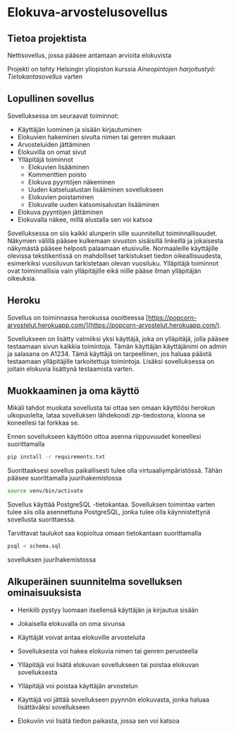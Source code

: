 # Elokuva-arvostelusovellus

## Tietoa projektista

Nettisovellus, jossa pääsee antamaan arvioita elokuvista

Projekti on tehty Helsingin yliopiston kurssia _Aineopintojen harjoitustyö: Tietokantasovellus_ varten

## Lopullinen sovellus

Sovelluksessa on seuraavat toiminnot:

- Käyttäjän luominen ja sisään kirjautuminen
- Elokuvien hakeminen sivulta nimen tai genren mukaan
- Arvosteluiden jättäminen
- Elokuvilla on omat sivut
- Ylläpitäjä toiminnot
	- Elokuvien lisääminen
	- Kommenttien poisto
	- Elokuva pyyntöjen näkeminen
	- Uuden katselualustan lisääminen sovellukseen
	- Elokuvien poistaminen
	- Elokuvalle uuden katsomisalustan lisääminen
- Elokuva pyyntöjen jättäminen
- Elokuvalla näkee, millä alustalla sen voi katsoa

Sovelluksessa on siis kaikki alunperin sille suunnitellut toiminnallisuudet. Näkymien välillä pääsee kulkemaan sivuston sisäisillä linkeillä ja jokaisesta näkymästä pääsee helposti palaamaan etusivulle. Normaaleille käyttäjille olevissa tekstikentissä on mahdolliset tarkistukset tiedon oikeallisuudesta, esimerkiksi vuosiluvun tarkistetaan olevan vuosiluku. Ylläpitäjä toiminnot ovat toiminnallisia vain ylläpitäjille eikä niille pääse ilman ylläpitäjän oikeuksia.

## Heroku

Sovellus on toiminnassa herokussa osoitteessa [https://popcorn-arvostelut.herokuapp.com/](https://popcorn-arvostelut.herokuapp.com/). 

Sovellukseen on lisätty valmiiksi yksi käyttäjä, joka on ylläpitäjä, jolla pääsee testaamaan sivun kaikkia toimintoja. Tämän käyttäjän käyttäjänimi on admin ja salasana on A1234. Tämä käyttäjä on tarpeellinen, jos haluaa päästä testaamaan ylläpitäjille tarkoitettuja toimintoja. Lisäksi sovelluksessa on joitain elokuvia lisättynä testaamista varten.

## Muokkaaminen ja oma käyttö

Mikäli tahdot muokata sovellusta tai ottaa sen omaan käyttöösi herokun ulkopuolelta, lataa sovelluksen lähdekoodi _zip_-tiedostona, kloona se koneellesi tai forkkaa se. 

Ennen sovellukseen käyttöön ottoa asenna riippuvuudet koneellesi suorittamalla

```bash
pip install -r requirements.txt
```
Suorittaaksesi sovellus paikallisesti tulee olla virtuaaliympäristössä. Tähän pääsee suorittamalla juurihakemistossa

```bash
source venv/bin/activate
```

Sovellus käyttää PostgreSQL -tietokantaa. Sovelluksen toimintaa varten tulee siis olla asennettuna PostgreSQL, jonka tulee olla käynnistettynä sovellusta suorittaessa.

Tarvittavat taulukot saa kopioitua omaan tietokantaan suorittamalla

```bash
psql < schema.sql
```

sovelluksen juurihakemistossa

## Alkuperäinen suunnitelma sovelluksen ominaisuuksista

- Henkilö pystyy luomaan itsellensä käyttäjän ja kirjautua sisään

- Jokaisella elokuvalla on oma sivunsa

- Käyttäjät voivat antaa elokuville arvosteluita

- Sovelluksesta voi hakea elokuvia nimen tai genren perusteella

- Ylläpitäjä voi lisätä elokuvan sovellukseen tai poistaa elokuvan sovelluksesta

- Ylläpitäjä voi poistaa käyttäjän arvostelun

- Käyttäjä voi jättää sovellukseen pyynnön elokuvasta, jonka haluaa lisättäväksi sovellukseen

- Elokuviin voi lisätä tiedon paikasta, jossa sen voi katsoa


